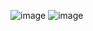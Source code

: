 ![image](https://user-images.githubusercontent.com/79866648/200334221-d9bfe7fb-6937-44e5-b9d9-f3622dfe2a91.PNG)
![image](https://user-images.githubusercontent.com/79866648/200334358-06c8e884-a1de-477e-b58b-4ddc757aa77d.PNG)
